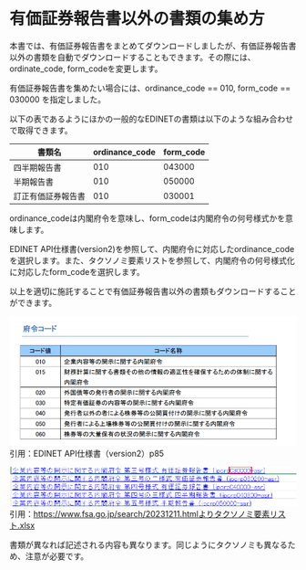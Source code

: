 # 有価証券報告書以外の書類の集め方

本書では、有価証券報告書をまとめてダウンロードしましたが、有価証券報告書以外の書類を自動でダウンロードすることもできます。その際には、ordinate_code, form_codeを変更します。

有価証券報告書を集めたい場合には、ordinance_code == 010, form_code == 030000 を指定しました。

以下の表であるようにほかの一般的なEDINETの書類は以下のような組み合わせで取得できます。

| 書類名             | ordinance_code | form_code |
| ------------------ | -------------- | --------- |
| 四半期報告書       | 010            | 043000    |
| 半期報告書         | 010            | 050000    |
| 訂正有価証券報告書 | 010            | 030001    |

ordinance_codeは内閣府令を意味し、form_codeは内閣府令の何号様式かを意味します。

EDINET API仕様書(version2)を参照して、内閣府令に対応したordinance_codeを選択します。また、タクソノミ要素リストを参照して、内閣府令の何号様式化に対応したform_codeを選択します。

以上を適切に施託することで有価証券報告書以外の書類もダウンロードすることができます。

![内閣府令コード](images/99_内閣府令コード.png)
引用：EDINET API仕様書（version2）p85

![formコード](images/99_formコード.png)
引用：https://www.fsa.go.jp/search/20231211.htmlよりタクソノミ要素リスト.xlsx

書類が異なれば記述される内容も異なります。同じようにタクソノミも異なるため、注意が必要です。
